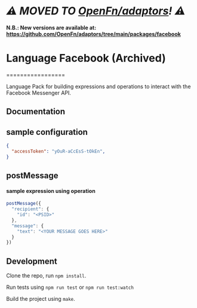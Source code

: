 # _⚠️ MOVED TO [OpenFn/adaptors](https://github.com/OpenFn/adaptors)! ⚠️_

**N.B.: New versions are available at:
https://github.com/OpenFn/adaptors/tree/main/packages/facebook**

# Language Facebook (Archived)
=================

Language Pack for building expressions and operations to interact with the Facebook Messenger API.

Documentation
-------------

## sample configuration

```json
{
  "accessToken": "yOuR-aCcEsS-tOkEn",
}
```

## postMessage
#### sample expression using operation
```js
postMessage({
  "recipient": {
    "id": "<PSID>"
  },
  "message": {
    "text": "<YOUR MESSAGE GOES HERE>"
  }
})
```

Development
-----------

Clone the repo, run `npm install`.

Run tests using `npm run test` or `npm run test:watch`

Build the project using `make`.
